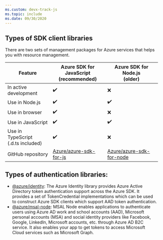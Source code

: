 ```yaml
---
ms.custom: devx-track-js
ms.topic: include
ms.date: 09/30/2020
---
```


## Types of SDK client libraries

There are two sets of management packages for Azure services that helps you with resource management.

|Feature|Azure SDK for JavaScript<br>(recommended)|Azure SDK for Node.js<br>(older)|
|--|--|--|
|In active development|✔️|❌|
|Use in Node.js|✔️|✔️|
|Use in browser|✔️|❌|
|Use in JavaScript|✔️|✔️|
|Use in TypeScript<br>(.d.ts included)|✔️|❌|
|GitHub repository|[Azure/azure-sdk-for-js](https://github.com/Azure/azure-sdk-for-js)|[Azure/azure-sdk-for-node](https://github.com/Azure/azure-sdk-for-node)|

## Types of authentication libraries:

* [@azure/identity](https://www.npmjs.com/package/@azure/identity): The Azure Identity library provides Azure Active Directory token authentication support across the Azure SDK. It provides a set of TokenCredential implementations which can be used to construct Azure SDK clients which support AAD token authentication.
* [@azure/msal-node](https://www.npmjs.com/package/@azure/msal-node): MSAL Node enables applications to authenticate users using Azure AD work and school accounts (AAD), Microsoft personal accounts (MSA) and social identity providers like Facebook, Google, LinkedIn, Microsoft accounts, etc. through Azure AD B2C service. It also enables your app to get tokens to access Microsoft Cloud services such as Microsoft Graph.